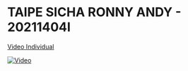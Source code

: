 # TAIPE SICHA RONNY ANDY - 20211404I

[Video Individual](https://www.youtube.com/watch?v=S3QbjJ2ms0I)

[![Video](https://img.youtube.com/vi/S3QbjJ2ms0I/0.jpg)](https://youtu.be/S3QbjJ2ms0I)
